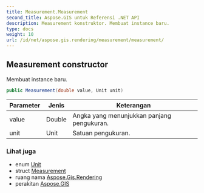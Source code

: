 ```yaml
---
title: Measurement.Measurement
second_title: Aspose.GIS untuk Referensi .NET API
description: Measurement konstruktor. Membuat instance baru.
type: docs
weight: 10
url: /id/net/aspose.gis.rendering/measurement/measurement/
---
```

## Measurement constructor

Membuat instance baru.

```csharp
public Measurement(double value, Unit unit)
```

| Parameter | Jenis | Keterangan |
| --- | --- | --- |
| value | Double | Angka yang menunjukkan panjang pengukuran. |
| unit | Unit | Satuan pengukuran. |

### Lihat juga

* enum [Unit](../../unit/)
* struct [Measurement](../)
* ruang nama [Aspose.Gis.Rendering](../../measurement/)
* perakitan [Aspose.GIS](../../../)


